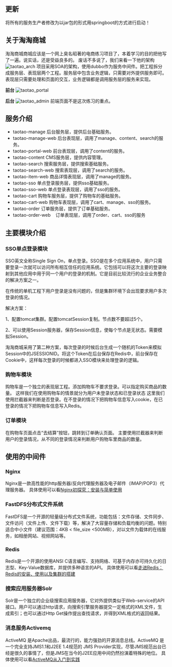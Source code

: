 ## 更新
将所有的服务生产者修改为以jar包的形式用springboot的方式进行启动！

## 关于淘淘商城 
淘淘商城商城应该是一个网上臭名昭著的电商练习项目了，本着学习的目的把他写了一遍。说实话，还是受益良多的。
废话不多说了，我们来看一下他的架构
![taotao_arch](https://ws3.sinaimg.cn/large/005BYqpggy1fz9d9kkys3j30yr0kmwfz.jpg)
项目采用SOA的架构，使用dubbo作为服务中间件。把工程拆分成服务层、表现层两个工程。服务层中包含业务逻辑，只需要对外提供服务即可。表现层只需要处理和页面的交互，业务逻辑都是调用服务层的服务来实现。

**前台**
![taotao_portal](https://ws3.sinaimg.cn/large/005BYqpgly1fz9d9yc6ntj31gm0qe46l.jpg)

**后台**
![taotao_admin](https://ws3.sinaimg.cn/large/005BYqpgly1fz9d9926cbj31gv0q2gnp.jpg)
前端页面不是这次练习的重点。
## 服务介绍
- taotao-manage 
    后台服务层，提供后台基础服务。
- taotao-manage-web
    后台表现层，调用了manage、content、search的服务。
- taotao-portal-web
    前台表现层，调用了content的服务。
- taotao-content
    CMS服务层，提供内容管理。
- taotao-search
    搜索服务层，提供搜索基础服务。
- taotao-search-web
    搜索表现层，调用了search的服务。
- taotao-item-web
    商品详情表现层，调用了manage的服务。
- taotao-sso
    单点登录服务层，提供sso基础服务。
- taotao-sso-web
    单点登录表现层，调用了sso的服务。
- taotao-cart
    购物车服务层，提供了购物车的基础服务。
- taotao-cart-web
    购物车表现层，调用了cart、manage、sso的服务。
- taotao-order
    订单服务层，提供了订单基础服务。
- taotao-order-web
    订单表现层，调用了order、cart、sso的服务
## 主要模块介绍
### SSO单点登录模块
SSO英文全称Single Sign On，单点登录。SSO是在多个应用系统中，用户只需要登录一次就可以访问所有相互信任的应用系统。它包括可以将这次主要的登录映射到其他应用中用于同一个用户的登录的机制。它是目前比较流行的企业业务整合的解决方案之一。

在传统的单机工程下用户登录是没有问题的，但是集群环境下会出现要求用户多次登录的情况。

解决方案：

1、配置tomcat集群。配置tomcatSession复制。节点数不要超过5个。

2、可以使用Session服务器，保存Session信息，使每个节点是无状态。需要模拟Session。

淘淘商城采用了第二种方案，每次登录的时候后台生成一个随机的Token来模拟Session中的JSESSIONID。将这个Token在后台保存在Redis中，前台保存在Cookie中，这样每次登录的时候都进入SSO模块来处理登录的逻辑。

### 购物车模块
购物车是一个独立的表现层工程。添加购物车不要求登录。可以指定购买商品的数量。
这样我们在使用购物车的情景就分为用户未登录状态和已登录状态
这里我们使用拦截器来判断是否登录。在不登录的情况下把购物车信息写入cookie，在已登录的情况下把购物车信息写入Redis。

### 订单模块
在购物车页面点击“去结算”按钮，跳转到订单确认页面。
主要使用拦截器来判断用户的登录情况，从不同的登录情况来判断用户购物车里商品的数量。



## 使用的中间件
### Nginx
Nginx是一款高性能的http服务器/反向代理服务器及电子邮件（IMAP/POP3）代理服务器。
具体使用可以看[Nginx初探究：安装与简单使用](http://catalinali.top/2017/helloNginx/)
### FastDFS分布式文件系统
FastDFS是一个开源的轻量级分布式文件系统，功能包括：文件存储、文件同步、文件访问（文件上传、文件下载）等，解决了大容量存储和负载均衡的问题。特别适合中小文件（建议范围：4KB < file_size <500MB），对以文件为载体的在线服务，如相册网站、视频网站等。
### Redis
Redis是一个开源的使用ANSI C语言编写、支持网络、可基于内存亦可持久化的日志型、Key-Value数据库，并提供多种语言的API。
具体使用可以看[走进Redis：Redis的安装、使用以及集群的搭建](http://catalinali.top/2017/buildredis/)
### 搜索应用服务器Solr
Solr是一个独立的企业级搜索应用服务器，它对外提供类似于Web-service的API接口。用户可以通过http请求，向搜索引擎服务器提交一定格式的XML文件，生成索引；也可以通过Http Get操作提出查找请求，并得到XML格式的返回结果。
### 消息服务Activemq
ActiveMQ 是Apache出品，最流行的，能力强劲的开源消息总线。ActiveMQ 是一个完全支持JMS1.1和J2EE 1.4规范的 JMS Provider实现，尽管JMS规范出台已经是很久的事情了，但是JMS在当今的J2EE应用中间仍然扮演着特殊的地位。
具体使用可以看[ActiveMQ从入门到实践](http://catalinali.top/2017/useMQ/)
